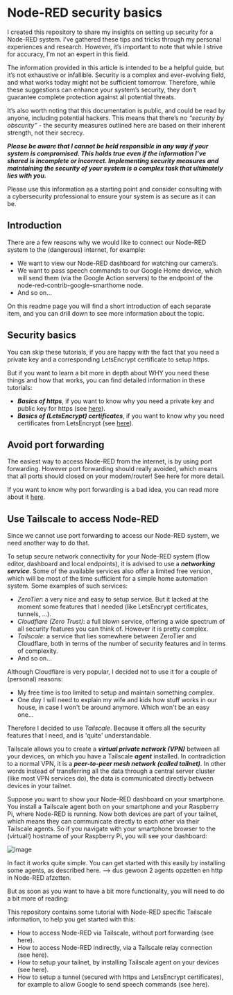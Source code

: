 # Node-RED security basics

I created this repository to share my insights on setting up security for a Node-RED system. I’ve gathered these tips and tricks through my personal experiences and research. However, it’s important to note that while I strive for accuracy, I’m not an expert in this field.

The information provided in this article is intended to be a helpful guide, but it’s not exhaustive or infallible. Security is a complex and ever-evolving field, and what works today might not be sufficient tomorrow. Therefore, while these suggestions can enhance your system’s security, they don’t guarantee complete protection against all potential threats.

It’s also worth noting that this documentation is public, and could be read by anyone, including potential hackers. This means that there’s no *“security by obscurity”* - the security measures outlined here are based on their inherent strength, not their secrecy.

***Please be aware that I cannot be held responsible in any way if your system is compromised. This holds true even if the information I’ve shared is incomplete or incorrect. Implementing security measures and maintaining the security of your system is a complex task that ultimately lies with you.***

Please use this information as a starting point and consider consulting with a cybersecurity professional to ensure your system is as secure as it can be.

## Introduction

There are a few reasons why we would like to connect our Node-RED system to the (dangerous) internet, for example:
+	We want to view our Node-RED dashboard for watching our camera’s.
+	We want to pass speech commands to our Google Home device, which will send them (via the Google Action servers) to the endpoint of the node-red-contrib-google-smarthome node.
+ And so on...

On this readme page you will find a short introduction of each separate item, and you can drill down to see more information about the topic.

## Security basics
You can skip these tutorials, if you are happy with the fact that you need a private key and a corresponding LetsEncrypt certificate to setup https.

But if you want to learn a bit more in depth about WHY you need these things and how that works, you can find detailed information in these tutorials:
+ ***Basics of https***, if you want to know why you need a private key and public key for https (see [here](https://github.com/bartbutenaers/Node-RED-security-basics/blob/main/docs/https_introduction.md)).
+ ***Basics of (LetsEncrypt) certificates***, if you want to know why you need certificates from LetsEncrypt (see [here](https://github.com/bartbutenaers/Node-RED-security-basics/blob/main/docs/certificate_introduction.md)).

## Avoid port forwarding
The easiest way to access Node-RED from the internet, is by using port forwarding.  However port forwarding should really avoided, which means that all ports should closed on your modem/router!  See here for more detail.

If you want to know why port forwarding is a bad idea, you can read more about it [here](https://github.com/bartbutenaers/Node-RED-security-basics/blob/main/docs/port_forwarding.md).

## Use Tailscale to access Node-RED
Since we cannot use port forwarding to access our Node-RED system, we need another way to do that.

To setup secure network connectivity for your Node-RED system (flow editor, dashboard and local endpoints), it is advised to use a ***networking service***.  Some of the available services also offer a limited free version, which will be most of the time sufficient for a simple home automation system.  Some examples of such services:
+ *ZeroTier*: a very nice and easy to setup service.  But it lacked at the moment some features that I needed (like LetsEncrypt certificates, tunnels, ...).
+ *Cloudflare (Zero Trust)*: a full blown service, offering a wide spectrum of all security features you can think of.  However it is pretty complex. 
+ *Tailscale*: a service that lies somewhere between ZeroTier and Cloudflare, both in terms of the number of security features and in terms of complexity.
+  And so on...

Although Cloudflare is very popular, I decided not to use it for a couple of (personal) reasons:
+ My free time is too limited to setup and maintain something complex.
+ One day I will need to explain my wife and kids how stuff works in our house, in case I won't be around anymore.  Which won't be an easy one...

Therefore I decided to use *Tailscale*.  Because it offers all the security features that I need, and is 'quite' understandable.

Tailscale allows you to create a ***virtual private network (VPN)*** between all your devices, on which you  have a Tailscale ***agent*** installed.  In contradiction to a normal VPN, it is a ***peer-to-peer mesh network (called tailnet)***.  In other words instead of transferring all the data through a central server cluster (like most VPN services do), the data is communicated directly between devices in your tailnet.

Suppose you want to show your Node-RED dashboard on your smartphone.  You install a Tailscale agent both on your smartphone and your Raspberry Pi, where Node-RED is running.  Now both devices are part of your tailnet, which means they can communicate directly to each other via their Tailscale agents.  So if you navigate with your smartphone browser to the (virtual!) hostname of your Raspberry Pi, you will see your dashboard:

![image](https://github.com/bartbutenaers/Node-RED-security-basics/assets/14224149/580d9544-ee09-431a-bd41-8c1d80707a80)

In fact it works quite simple.  You can get started with this easily by installing some agents, as described here.
--> dus gewoon 2 agents opzetten en http in Node-RED afzetten.

But as soon as you want to have a bit more functionality, you will need to do a bit more of reading:

This repository contains some tutorial with Node-RED specific Tailscale information, to help you get started with this:
+ How to access Node-RED via Tailscale, without port forwarding (see here).
+ How to access Node-RED indirectly, via a Tailscale relay connection (see here).
+ How to setup your tailnet, by installing Tailscale agent on your devices (see here).
+ How to setup a tunnel (secured with https and LetsEncrypt certificates), for example to allow Google to send speech commands (see here).
